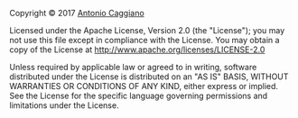 Copyright © 2017 <a href="https://www.fahien.me/" target="_blank">Antonio Caggiano</a>

Licensed under the Apache License, Version 2.0 (the "License"); you may not use this file except in compliance
with the License. You may obtain a copy of the License at <a href="http://www.apache.org/licenses/LICENSE-2.0"
target="_blank">http://www.apache.org/licenses/LICENSE-2.0</a>

Unless required by applicable law or agreed to in writing, software distributed under the License is
distributed on an "AS IS" BASIS, WITHOUT WARRANTIES OR CONDITIONS OF ANY KIND, either express or implied. See
the License for the specific language governing permissions and limitations under the License.
